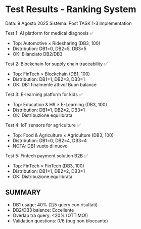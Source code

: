 # Test Results - Ranking System
Data: 9 Agosto 2025
Sistema: Post TASK 1-3 Implementation

Test 1: AI platform for medical diagnosis ✅
- Top: Automotive × Ridesharing (DB3, 100)
- Distribution: DB1=0, DB2=5, DB3=5
- OK: Bilanciato DB2/DB3

Test 2: Blockchain for supply chain traceability ✅
- Top: FinTech × Blockchain (DB1, 100)
- Distribution: DB1=1, DB2=3, DB3=1
- OK: DB1 finalmente attivo! Buon balance

Test 3: E-learning platform for kids ✅
- Top: Education & HR × E-Learning (DB3, 100)
- Distribution: DB1=1, DB2=2, DB3=1
- OK: Distribuzione equilibrata

Test 4: IoT sensors for agriculture ✅
- Top: Food & Agriculture × Agriculture (DB3, 100)
- Distribution: DB1=0, DB2=4, DB3=4
- NOTA: DB1 vuoto di nuovo

Test 5: Fintech payment solution B2B ✅
- Top: FinTech × FinTech (DB3, 100)
- Distribution: DB1=1, DB2=2, DB3=1
- OK: Distribuzione equilibrata

## SUMMARY
- DB1 usage: 40% (2/5 query con risultati)
- DB2/DB3 balance: Eccellente
- Overlap tra query: <20% (OTTIMO!)
- Validation questions: 0/6 (bug non bloccante)